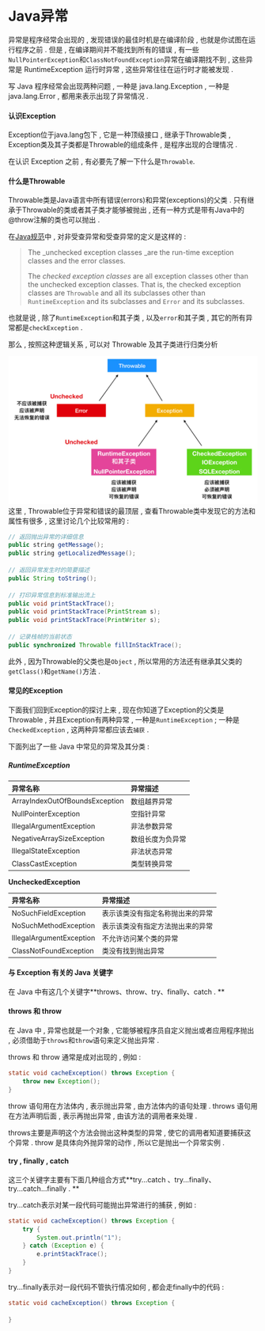 # Java异常

异常是程序经常会出现的 , 发现错误的最佳时机是在编译阶段 , 也就是你试图在运行程序之前 . 但是 , 在编译期间并不能找到所有的错误 , 有一些 `NullPointerException`和`ClassNotFoundException`异常在编译期找不到 , 这些异常是 RuntimeException 运行时异常 , 这些异常往往在运行时才能被发现 .

写 Java 程序经常会出现两种问题 , 一种是 java.lang.Exception , 一种是 java.lang.Error , 都用来表示出现了异常情况 .

#### 认识Exception

Exception位于java.lang包下 , 它是一种顶级接口 , 继承于Throwable类 , Exception类及其子类都是Throwable的组成条件 , 是程序出现的合理情况 .

在认识 Exception 之前 , 有必要先了解一下什么是`Throwable`.

#### 什么是Throwable

Throwable类是Java语言中所有错误\(errors\)和异常\(exceptions\)的父类 . 只有继承于Throwable的类或者其子类才能够被抛出 , 还有一种方式是带有Java中的@throw注解的类也可以抛出 .

在[Java规范](https://docs.oracle.com/javase/specs/jls/se9/html/jls-11.html#jls-11.1.1)中 , 对非受查异常和受查异常的定义是这样的 :

> The \_unchecked exception classes \_are the run-time exception classes and the error classes.
>
> The _checked exception classes_ are all exception classes other than the unchecked exception classes. That is, the checked exception classes are `Throwable` and all its subclasses other than `RuntimeException` and its subclasses and `Error` and its subclasses.

也就是说 , 除了`RuntimeException`和其子类 , 以及`error`和其子类 , 其它的所有异常都是`checkException` .

那么 , 按照这种逻辑关系 , 可以对 Throwable 及其子类进行归类分析

![](/assets/throwableclass.png)这里 , Throwable位于异常和错误的最顶层 , 查看Throwable类中发现它的方法和属性有很多 , 这里讨论几个比较常用的 :

```java
// 返回抛出异常的详细信息
public string getMessage();
public string getLocalizedMessage();

// 返回异常发生时的简要描述
public String toString();

// 打印异常信息到标准输出流上
public void printStackTrace();
public void printStackTrace(PrintStream s);
public void printStackTrace(PrintWriter s);

// 记录栈帧的当前状态
public synchronized Throwable fillInStackTrace();
```

此外 , 因为Throwable的父类也是`Object` , 所以常用的方法还有继承其父类的`getClass()`和`getName()`方法 .

#### 常见的Exception

下面我们回到Exception的探讨上来 , 现在你知道了Exception的父类是Throwable , 并且Exception有两种异常 , 一种是`RuntimeException` ; 一种是`CheckedException` , 这两种异常都应该去`捕获` .

下面列出了一些 Java 中常见的异常及其分类 :

##### RuntimeException

| 异常名称 | 异常描述 |
| :--- | :--- |
| ArrayIndexOutOfBoundsException | 数组越界异常 |
| NullPointerException | 空指针异常 |
| IllegalArgumentException | 非法参数异常 |
| NegativeArraySizeException | 数组长度为负异常 |
| IllegalStateException | 非法状态异常 |
| ClassCastException | 类型转换异常 |

**UncheckedException**

| 异常名称 | 异常描述 |
| :--- | :--- |
| NoSuchFieldException | 表示该类没有指定名称抛出来的异常 |
| NoSuchMethodException | 表示该类没有指定方法抛出来的异常 |
| IllegalArgumentException | 不允许访问某个类的异常 |
| ClassNotFoundException | 类没有找到抛出异常 |

#### 与 Exception 有关的 Java 关键字

在 Java 中有这几个关键字**throws、throw、try、finally、catch . **

#### throws 和 throw

在 Java 中 , 异常也就是一个对象 , 它能够被程序员自定义抛出或者应用程序抛出 , 必须借助于`throws`和`throw`语句来定义抛出异常 .

throws 和 throw 通常是成对出现的 , 例如 :

```java
static void cacheException() throws Exception {
    throw new Exception();
}
```

throw 语句用在方法体内 , 表示抛出异常 , 由方法体内的语句处理 . throws 语句用在方法声明后面 , 表示再抛出异常 , 由该方法的调用者来处理 . 

throws主要是声明这个方法会抛出这种类型的异常 , 使它的调用者知道要捕获这个异常 . throw 是具体向外抛异常的动作 , 所以它是抛出一个异常实例 . 

#### try , finally , catch

这三个关键字主要有下面几种组合方式**try...catch 、try...finally、try...catch...finally . **

try...catch表示对某一段代码可能抛出异常进行的捕获 , 例如 : 

```java
static void cacheException() throws Exception {
    try {
        System.out.println("1");
    } catch (Exception e) {
        e.printStackTrace();
    }
}
```

try...finally表示对一段代码不管执行情况如何 , 都会走finally中的代码 : 

```java
static void cacheException() throws Exception {
    
}
```




